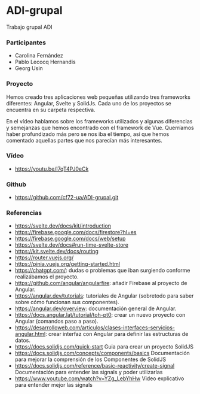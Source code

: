 # ADI-grupal
Trabajo grupal ADI

### Participantes
- Carolina Fernández
- Pablo Lecocq Hernandis
- Georg Usin

### Proyecto

Hemos creado tres aplicaciones web pequeñas utilizando tres frameworks diferentes: Angular, Svelte y SolidJs. Cada uno de los proyectos se encuentra en su carpeta respectiva. 

En el vídeo hablamos sobre los frameworks utilizados y algunas diferencias y semejanzas que hemos encontrado con el framework de Vue. Querríamos haber profundizado más pero se nos iba el tiempo, así que hemos comentado aquellas partes que nos parecían más interesantes.

### Vídeo
- https://youtu.be/l7qT4PJ0eCk

### Github
- https://github.com/cf72-ua/ADI-grupal.git

### Referencias
- https://svelte.dev/docs/kit/introduction
- https://firebase.google.com/docs/firestore?hl=es
- https://firebase.google.com/docs/web/setup
- https://svelte.dev/docs#run-time-svelte-store
- https://kit.svelte.dev/docs/routing
- https://router.vuejs.org/
- https://pinia.vuejs.org/getting-started.html 
- https://chatgpt.com/: dudas o problemas que iban surgiendo conforme realizábamos el proyecto.
- https://github.com/angular/angularfire: añadir Firebase al proyecto de Angular.
- https://angular.dev/tutorials: tutoriales de Angular (sobretodo para saber sobre cómo funcionan sus componentes).
- https://angular.dev/overview: documentación general de Angular.
- https://docs.angular.lat/tutorial/toh-pt0: crear un nuevo proyecto con Angular (comandos paso a paso).
- https://desarrolloweb.com/articulos/clases-interfaces-servicios-angular.html: crear interfaz con Angular para definir las estructuras de datos.
- https://docs.solidjs.com/quick-start Guia para crear un proyecto SolidJS
- https://docs.solidjs.com/concepts/components/basics Documentación para mejorar la comprensión de los Componentes de SolidJS
- https://docs.solidjs.com/reference/basic-reactivity/create-signal Documentación para entender las signals y poder utilizarlas
- https://www.youtube.com/watch?v=YZg_LebYhHw Video explicativo para entender mejor las signals

